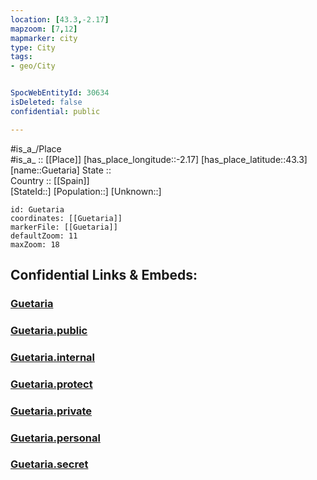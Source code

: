 ```yaml
---
location: [43.3,-2.17] 
mapzoom: [7,12] 
mapmarker: city 
type: City
tags:
- geo/City


SpocWebEntityId: 30634
isDeleted: false
confidential: public

---
```

#is_a_/Place  
#is_a_ :: [[Place]] 
[has_place_longitude::-2.17] 
[has_place_latitude::43.3] 
[name::Guetaria] 
State ::  
Country :: [[Spain]]  
[StateId::] 
[Population::] 
[Unknown::] 


```leaflet
id: Guetaria
coordinates: [[Guetaria]] 
markerFile: [[Guetaria]] 
defaultZoom: 11 
maxZoom: 18
```


## Confidential Links & Embeds: 

### [Guetaria](/_Standards/Earth/Continent/Europe/Europe~South/Spain/City/Guetaria.md) 

### [Guetaria.public](/_public/Earth/Continent/Europe/Europe~South/Spain/City/Guetaria.public.md) 

### [Guetaria.internal](/_internal/Earth/Continent/Europe/Europe~South/Spain/City/Guetaria.internal.md) 

### [Guetaria.protect](/_protect/Earth/Continent/Europe/Europe~South/Spain/City/Guetaria.protect.md) 

### [Guetaria.private](/_private/Earth/Continent/Europe/Europe~South/Spain/City/Guetaria.private.md) 

### [Guetaria.personal](/_personal/Earth/Continent/Europe/Europe~South/Spain/City/Guetaria.personal.md) 

### [Guetaria.secret](/_secret/Earth/Continent/Europe/Europe~South/Spain/City/Guetaria.secret.md)

